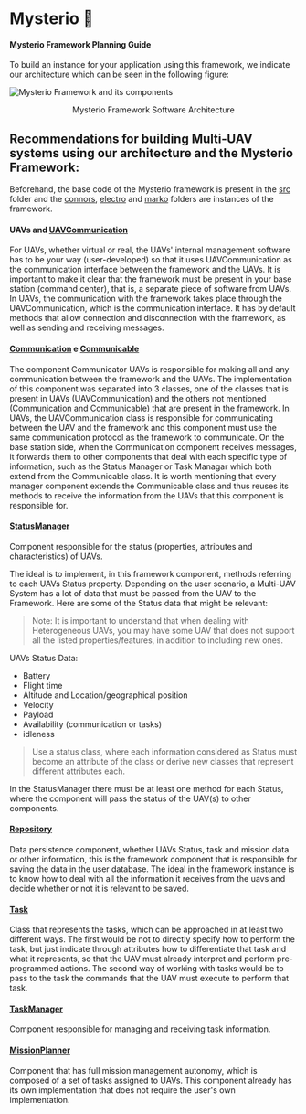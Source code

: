 # Mysterio 👾
#### Mysterio Framework Planning Guide

To build an instance for your application using this framework, we indicate our architecture which can be seen in the following figure:

![Mysterio Framework and its components](https://github.com/savionasc/mysterio/blob/main/UAV%20architecture-Componente.png)

<p style="text-align: center;">Mysterio Framework Software Architecture</p>

## Recommendations for building Multi-UAV systems using our architecture and the Mysterio Framework:

Beforehand, the base code of the Mysterio framework is present in the [src](https://github.com/savionasc/mysterio/tree/main/src) folder and the [connors](https://github.com/savionasc/mysterio/tree/main/connors), [electro](https://github.com/savionasc/mysterio/tree/main/electro) and [marko](https://github.com/savionasc/mysterio/tree/main/marko) folders are instances of the framework.

#### UAVs and [UAVCommunication](https://github.com/savionasc/mysterio/blob/main/src/communication/UAVCommunication.h)
For UAVs, whether virtual or real, the UAVs' internal management software has to be your way (user-developed) so that it uses UAVCommunication as the communication interface between the framework and the UAVs. It is important to make it clear that the framework must be present in your base station (command center), that is, a separate piece of software from UAVs. In UAVs, the communication with the framework takes place through the UAVCommunication, which is the communication interface. It has by default methods that allow connection and disconnection with the framework, as well as sending and receiving messages.

#### [Communication](https://github.com/savionasc/mysterio/blob/main/src/communication/) e [Communicable](https://github.com/savionasc/mysterio/blob/main/src/communicable/) 
The component Communicator UAVs is responsible for making all and any communication between the framework and the UAVs. The implementation of this component was separated into 3 classes, one of the classes that is present in UAVs (UAVCommunication) and the others not mentioned (Communication and Communicable) that are present in the framework. In UAVs, the UAVCommunication class is responsible for communicating between the UAV and the framework and this component must use the same communication protocol as the framework to communicate. On the base station side, when the Communication component receives messages, it forwards them to other components that deal with each specific type of information, such as the Status Manager or Task Managar which both extend from the Communicable class. It is worth mentioning that every manager component extends the Communicable class and thus reuses its methods to receive the information from the UAVs that this component is responsible for.

#### [StatusManager](https://github.com/savionasc/mysterio/blob/main/src/status/StatusManager.h)

Component responsible for the status (properties, attributes and characteristics) of UAVs.

The ideal is to implement, in this framework component, methods referring to each UAVs Status property. Depending on the user scenario, a Multi-UAV System has a lot of data that must be passed from the UAV to the Framework. Here are some of the Status data that might be relevant:

> Note: It is important to understand that when dealing with Heterogeneous UAVs, you may have some UAV that does not support all the listed properties/features, in addition to including new ones.

UAVs Status Data:
* Battery
* Flight time
* Altitude and Location/geographical position
* Velocity
* Payload
* Availability (communication or tasks)
* idleness

> Use a status class, where each information considered as Status must become an attribute of the class or derive new classes that represent different attributes each.

In the StatusManager there must be at least one method for each Status, where the component will pass the status of the UAV(s) to other components.

#### [Repository](https://github.com/savionasc/mysterio/blob/main/src/database/Repository.h)
Data persistence component, whether UAVs Status, task and mission data or other information, this is the framework component that is responsible for saving the data in the user database. The ideal in the framework instance is to know how to deal with all the information it receives from the uavs and decide whether or not it is relevant to be saved.

#### [Task](https://github.com/savionasc/mysterio/blob/main/src/mission/Task.h)
Class that represents the tasks, which can be approached in at least two different ways. The first would be not to directly specify how to perform the task, but just indicate through attributes how to differentiate that task and what it represents, so that the UAV must already interpret and perform pre-programmed actions. The second way of working with tasks would be to pass to the task the commands that the UAV must execute to perform that task.

#### [TaskManager](https://github.com/savionasc/mysterio/blob/main/src/taskmanager/TaskManager.h)
Component responsible for managing and receiving task information.

#### [MissionPlanner](https://github.com/savionasc/mysterio/blob/main/src/mission/MissionPlanner.h)
Component that has full mission management autonomy, which is composed of a set of tasks assigned to UAVs. This component already has its own implementation that does not require the user's own implementation.